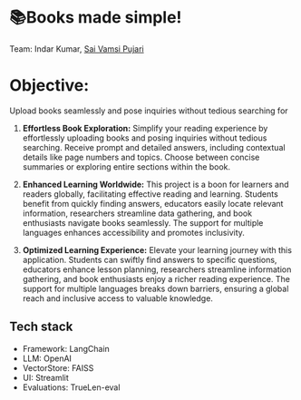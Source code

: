 # 📚Books made simple!

Team:  Indar Kumar, [Sai Vamsi Pujari](https://github.com/svamsip)

# Objective: 
Upload books seamlessly and pose inquiries without tedious searching for
1. **Effortless Book Exploration:**
   Simplify your reading experience by effortlessly uploading books and posing inquiries without tedious searching. Receive prompt and detailed answers, including contextual details like page numbers and topics. Choose between concise summaries or exploring entire sections within the book.

2. **Enhanced Learning Worldwide:**
   This project is a boon for learners and readers globally, facilitating effective reading and learning. Students benefit from quickly finding answers, educators easily locate relevant information, researchers streamline data gathering, and book enthusiasts navigate books seamlessly. The support for multiple languages enhances accessibility and promotes inclusivity.

3. **Optimized Learning Experience:**
   Elevate your learning journey with this application. Students can swiftly find answers to specific questions, educators enhance lesson planning, researchers streamline information gathering, and book enthusiasts enjoy a richer reading experience. The support for multiple languages breaks down barriers, ensuring a global reach and inclusive access to valuable knowledge.

## Tech stack

 - Framework: LangChain
 - LLM: OpenAI
 - VectorStore: FAISS
 - UI: Streamlit
 - Evaluations: TrueLen-eval



